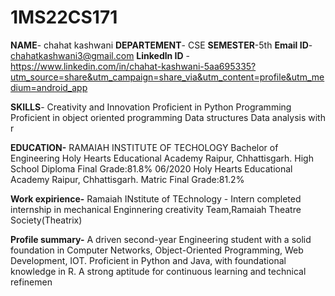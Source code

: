 # 1MS22CS171
**NAME**- chahat kashwani
**DEPARTEMENT**- CSE
**SEMESTER**-5th
**Email ID**- chahatkashwani3@gmail.com
**Linkedln ID** -https://www.linkedin.com/in/chahat-kashwani-5aa695335?utm_source=share&utm_campaign=share_via&utm_content=profile&utm_medium=android_app

**SKILLS**- 
Creativity and Innovation
Proficient in Python Programming
 Proficient in object oriented programming
 Data structures
 Data analysis with r

**EDUCATION-**
RAMAIAH INSTITUTE OF TECHOLOGY
Bachelor of Engineering
Holy Hearts Educational Academy
Raipur, Chhattisgarh.
High School Diploma
Final Grade:81.8%
06/2020
Holy Hearts Educational Academy
Raipur, Chhattisgarh.
Matric
Final Grade:81.2%
 
 
**Work expirience-**
Ramaiah INstitute of TEchnology - Intern 
completed internship in mechanical Enginnering
creativity Team,Ramaiah Theatre Society(Theatrix)

**Profile summary-** 
A driven second-year Engineering student with a solid foundation in
Computer Networks, Object-Oriented Programming, Web
Development, IOT. Proficient in Python and Java, with foundational
knowledge in R. A strong aptitude for continuous learning and technical
refinemen
